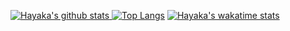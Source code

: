 [![Hayaka's github stats](https://github-readme-stats.vercel.app/api?username=HayakaRyu&count_private=true&show_icons=true&hide_border=true) ![Top Langs](https://github-readme-stats.vercel.app/api/top-langs/?username=HayakaRyu&langs_count=8&layout=compact&hide_border=true)](https://github.com/HayakaRyu)
[![Hayaka's wakatime stats](https://github-readme-stats.vercel.app/api/wakatime?username=HayakaRyu&custom_title=Hayaka's%20Week%20Stats)](https://wakatime.com/@HayakaRyu)
